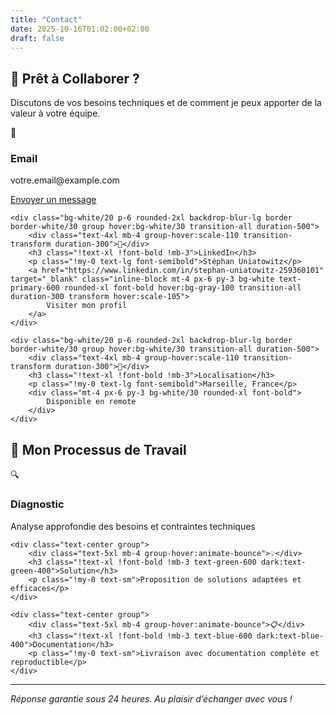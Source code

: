 ```yaml
---
title: "Contact"
date: 2025-10-16T01:02:00+02:00
draft: false
---
```


## 🚀 Prêt à Collaborer ?
Discutons de vos besoins techniques et de comment je peux apporter de la valeur à votre équipe.

<div class="grid grid-cols-1 md:grid-cols-2 lg:grid-cols-3 gap-8 my-12">
    <div class="bg-white/20 p-6 rounded-2xl backdrop-blur-lg border border-white/30 group hover:bg-white/30 transition-all duration-500">
        <div class="text-4xl mb-4 group-hover:scale-110 transition-transform duration-300">📧</div>
        <h3 class="!text-xl !font-bold !mb-3">Email</h3>
        <p class="!my-0 text-lg font-semibold">votre.email@example.com</p>
        <a href="mailto:votre.email@example.com" class="inline-block mt-4 px-6 py-3 bg-white text-primary-600 rounded-xl font-bold hover:bg-gray-100 transition-all duration-300 transform hover:scale-105">
            Envoyer un message
        </a>
    </div>

    <div class="bg-white/20 p-6 rounded-2xl backdrop-blur-lg border border-white/30 group hover:bg-white/30 transition-all duration-500">
        <div class="text-4xl mb-4 group-hover:scale-110 transition-transform duration-300">🔗</div>
        <h3 class="!text-xl !font-bold !mb-3">LinkedIn</h3>
        <p class="!my-0 text-lg font-semibold">Stéphan Uniatowitz</p>
        <a href="https://www.linkedin.com/in/stephan-uniatowitz-259360101" target="_blank" class="inline-block mt-4 px-6 py-3 bg-white text-primary-600 rounded-xl font-bold hover:bg-gray-100 transition-all duration-300 transform hover:scale-105">
            Visiter mon profil
        </a>
    </div>

    <div class="bg-white/20 p-6 rounded-2xl backdrop-blur-lg border border-white/30 group hover:bg-white/30 transition-all duration-500">
        <div class="text-4xl mb-4 group-hover:scale-110 transition-transform duration-300">📍</div>
        <h3 class="!text-xl !font-bold !mb-3">Localisation</h3>
        <p class="!my-0 text-lg font-semibold">Marseille, France</p>
        <div class="mt-4 px-6 py-3 bg-white/30 rounded-xl font-bold">
            Disponible en remote
        </div>
    </div>
</div>

## 💼 Mon Processus de Travail
<div class="grid grid-cols-1 md:grid-cols-3 gap-8 my-12">
    <div class="text-center group">
        <div class="text-5xl mb-4 group-hover:animate-bounce">🔍</div>
        <h3 class="!text-xl !font-bold !mb-3 text-red-600 dark:text-red-400">Diagnostic</h3>
        <p class="!my-0 text-sm">Analyse approfondie des besoins et contraintes techniques</p>
    </div>

    <div class="text-center group">
        <div class="text-5xl mb-4 group-hover:animate-bounce">💡</div>
        <h3 class="!text-xl !font-bold !mb-3 text-green-600 dark:text-green-400">Solution</h3>
        <p class="!my-0 text-sm">Proposition de solutions adaptées et efficaces</p>
    </div>

    <div class="text-center group">
        <div class="text-5xl mb-4 group-hover:animate-bounce">📋</div>
        <h3 class="!text-xl !font-bold !mb-3 text-blue-600 dark:text-blue-400">Documentation</h3>
        <p class="!my-0 text-sm">Livraison avec documentation complète et reproductible</p>
    </div>
</div>

---
*Réponse garantie sous 24 heures. Au plaisir d’échanger avec vous !*